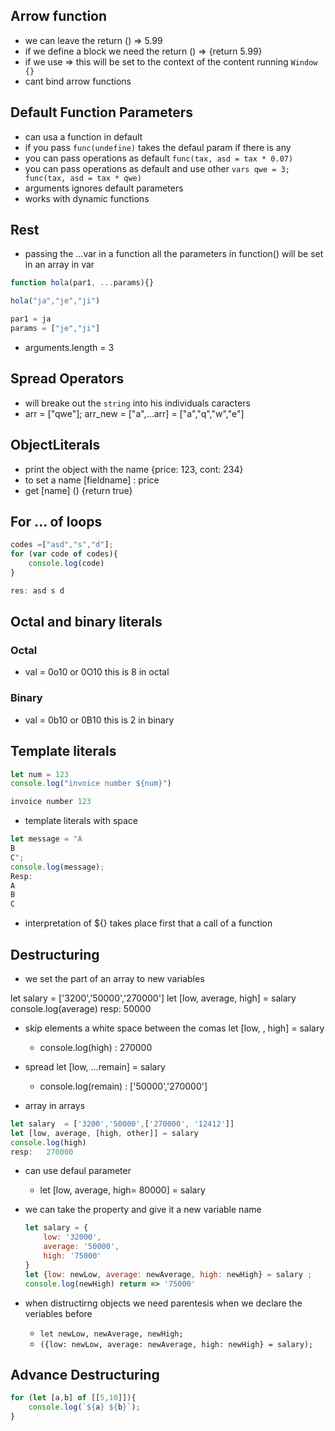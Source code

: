 ## Arrow function

- we can leave the return () => 5.99
- if we define a block we need the return () => {return 5.99}
- if we use => this will be set to the context of the content running `Window {}`
- cant bind arrow functions 

## Default Function Parameters

- can usa a function in default
- if you pass `func(undefine)` takes the defaul param if there is any
- you can pass operations as default `func(tax, asd = tax * 0.07)`
- you can pass operations as default and use other `vars qwe = 3; func(tax, asd = tax * qwe)`
- arguments ignores default parameters 
- works with dynamic functions 

## Rest

- passing the ...var in a function all the parameters in function() will be set in an array in var
```js
function hola(par1, ...params){}

hola("ja","je","ji")

par1 = ja
params = ["je","ji"]

```

- arguments.length = 3

## Spread Operators

- will breake out the `string` into his individuals caracters
- arr = ["qwe"]; arr_new = ["a",...arr] = ["a","q","w","e"]


## ObjectLiterals

- print the object with the name {price: 123, cont: 234}
- to set a name [fieldname] : price
- get [name] () {return true}

## For ... of loops

```js
codes =["asd","s","d"]; 
for (var code of codes){
	console.log(code)
}

res: asd s d
```

## Octal and binary literals

### Octal

- val = 0o10 or 0O10 this is 8 in octal

### Binary

- val = 0b10 or 0B10 this is 2 in binary


## Template literals


```js
let num = 123
console.log("invoice number ${num}")

invoice number 123
```

- template literals with space 
```js
let message = "A
B
C";
console.log(message);
Resp: 
A
B
C

```

- interpretation of ${} takes place first that a call of a function

## Destructuring

- we set the part of an array to new variables 

let salary  = ['3200','50000','270000']
let [low, average, high] = salary
console.log(average) 
resp:	50000

- skip elements a white space between the comas let [low, , high] = salary
	- console.log(high) : 270000

- spread let [low, ...remain] = salary
	- console.log(remain) :  ['50000','270000']

- array in arrays 

```js
let salary  = ['3200','50000',['270000', '12412']]
let [low, average, [high, other]] = salary
console.log(high) 
resp:	270000

```

- can use defaul parameter
	- let [low, average, high= 80000] = salary

- we can take the property and give it a new variable name 
	```js
	let salary = {
		low: '32000',
		average: '50000',
		high: '75000'
	}
	let {low: newLow, average: newAverage, high: newHigh} = salary ;
	console.log(newHigh) return => '75000'
	```

- when distructirng objects we need parentesis when we declare the veriables before
	- `let newLow, newAverage, newHigh;`
	- `({low: newLow, average: newAverage, high: newHigh} = salary);`

## Advance Destructuring

```js
for (let [a,b] of [[5,10]]){
	console.log(`${a} ${b}`);
}
```